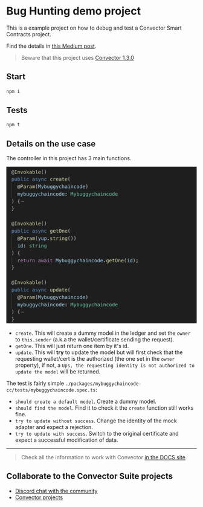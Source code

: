 # Bug Hunting demo project

This is a example project on how to debug and test a Convector Smart Contracts project.

Find the details in [this Medium post](https://medium.com/worldsibu/testing-and-debugging-a-convector-smart-contract-aa02c84e7ecc).

> Beware that this project uses [Convector 1.3.0](https://medium.com/worldsibu/convector-1-3-0-release-f4b9184e8ac8)

## Start

```bash
npm i
```

## Tests

```bash
npm t
```

## Details on the use case

The controller in this project has 3 main functions.

![Functions](images/fns.png?raw=true "Functions")

* `create`. This will create a dummy model in the ledger and set the `owner` to `this.sender` (a.k.a the wallet/certificate sending the request).
* `getOne`. This will just return one item by it's id.
* `update`. This will **try** to update the model but will first check that the requesting wallet/cert is the authorized (the one set in the `owner` property), if not, a `Ups, the requesting identity is not authorized to update the model` will be returned.

The test is fairly simple `./packages/mybuggychaincode-cc/tests/mybuggychaincode.spec.ts`:

* `should create a default model`. Create a dummy model.
* `should find the model`. Find it to check it the `create` function still works fine.
* `try to update without success`. Change the identity of the mock adapter and expect a rejection.
* `try to update with success`. Switch to the original certificate and expect a successful modification of data.

---

> Check all the information to work with Convector <a href="https://worldsibu.github.io/convector" target="_blank">in the DOCS site</a>.

## Collaborate to the Convector Suite projects

* <a href="https://discord.gg/twRwpWt" target="_blank">Discord chat with the community</a>
* <a href="https://github.com/worldsibu" target="_blank">Convector projects</a>
